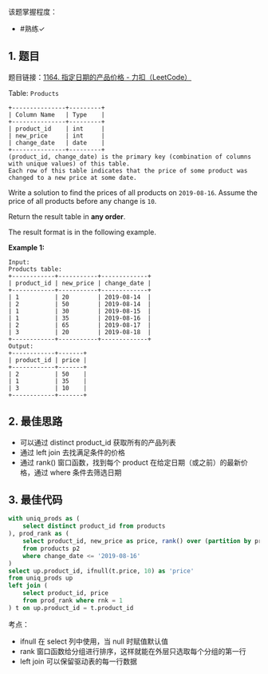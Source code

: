 
该题掌握程度：
- #熟练✓

## 1. 题目
题目链接：[1164. 指定日期的产品价格 - 力扣（LeetCode）](https://leetcode.cn/problems/product-price-at-a-given-date/description/)

Table: `Products`

```
+---------------+---------+
| Column Name   | Type    |
+---------------+---------+
| product_id    | int     |
| new_price     | int     |
| change_date   | date    |
+---------------+---------+
(product_id, change_date) is the primary key (combination of columns with unique values) of this table.
Each row of this table indicates that the price of some product was changed to a new price at some date.
```



Write a solution to find the prices of all products on `2019-08-16`. Assume the price of all products before any change is `10`.

Return the result table in **any order**.

The result format is in the following example.



**Example 1:**

```
Input:
Products table:
+------------+-----------+-------------+
| product_id | new_price | change_date |
+------------+-----------+-------------+
| 1          | 20        | 2019-08-14  |
| 2          | 50        | 2019-08-14  |
| 1          | 30        | 2019-08-15  |
| 1          | 35        | 2019-08-16  |
| 2          | 65        | 2019-08-17  |
| 3          | 20        | 2019-08-18  |
+------------+-----------+-------------+
Output:
+------------+-------+
| product_id | price |
+------------+-------+
| 2          | 50    |
| 1          | 35    |
| 3          | 10    |
+------------+-------+
```

## 2. 最佳思路

- 可以通过 distinct product_id 获取所有的产品列表
- 通过 left join 去找满足条件的价格
- 通过 rank() 窗口函数，找到每个 product 在给定日期（或之前）的最新价格，通过 where 条件去筛选日期

## 3. 最佳代码

```sql
with uniq_prods as (
    select distinct product_id from products
), prod_rank as (
    select product_id, new_price as price, rank() over (partition by product_id order by change_date desc) as rnk
    from products p2
    where change_date <= '2019-08-16'
)
select up.product_id, ifnull(t.price, 10) as 'price'
from uniq_prods up
left join (
    select product_id, price
    from prod_rank where rnk = 1
) t on up.product_id = t.product_id
```

考点：
- ifnull 在 select 列中使用，当 null 时赋值默认值
- rank 窗口函数给分组进行排序，这样就能在外层只选取每个分组的第一行
- left join 可以保留驱动表的每一行数据